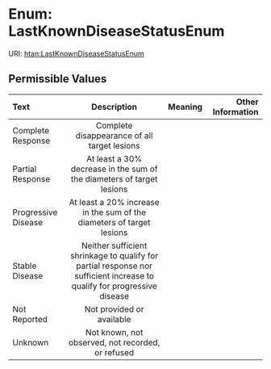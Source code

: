 
# Enum: LastKnownDiseaseStatusEnum



URI: [htan:LastKnownDiseaseStatusEnum](https://w3id.org/htan/LastKnownDiseaseStatusEnum)


## Permissible Values

| Text | Description | Meaning | Other Information |
| :--- | :---: | :---: | ---: |
| Complete Response | Complete disappearance of all target lesions |  |  |
| Partial Response | At least a 30% decrease in the sum of the diameters of target lesions |  |  |
| Progressive Disease | At least a 20% increase in the sum of the diameters of target lesions |  |  |
| Stable Disease | Neither sufficient shrinkage to qualify for partial response nor sufficient increase to qualify for progressive disease |  |  |
| Not Reported | Not provided or available |  |  |
| Unknown | Not known, not observed, not recorded, or refused |  |  |

